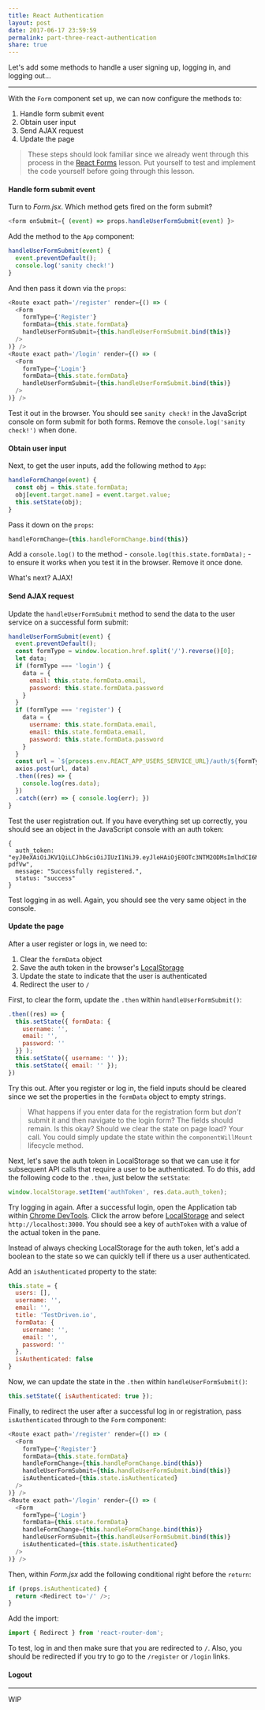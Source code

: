 ```yaml
---
title: React Authentication
layout: post
date: 2017-06-17 23:59:59
permalink: part-three-react-authentication
share: true
---
```


Let's add some methods to handle a user signing up, logging in, and logging out...

---

With the `Form` component set up, we can now configure the methods to:

1. Handle form submit event
1. Obtain user input
1. Send AJAX request
1. Update the page

> These steps should look familiar since we already went through this process in the [React Forms](/part-two-react-forms/) lesson. Put yourself to test and implement the code yourself before going through this lesson.

#### Handle form submit event

Turn to *Form.jsx*. Which method gets fired on the form submit?

```javascript
<form onSubmit={ (event) => props.handleUserFormSubmit(event) }>
```

Add the method to the `App` component:

```javascript
handleUserFormSubmit(event) {
  event.preventDefault();
  console.log('sanity check!')
}
```

And then pass it down via the `props`:

```javascript
<Route exact path='/register' render={() => (
  <Form
    formType={'Register'}
    formData={this.state.formData}
    handleUserFormSubmit={this.handleUserFormSubmit.bind(this)}
  />
)} />
<Route exact path='/login' render={() => (
  <Form
    formType={'Login'}
    formData={this.state.formData}
    handleUserFormSubmit={this.handleUserFormSubmit.bind(this)}
  />
)} />
```

Test it out in the browser. You should see `sanity check!` in the JavaScript console on form submit for both forms. Remove the `console.log('sanity check!')` when done.

#### Obtain user input

Next, to get the user inputs, add the following method to `App`:

```javascript
handleFormChange(event) {
  const obj = this.state.formData;
  obj[event.target.name] = event.target.value;
  this.setState(obj);
}
```

Pass it down on the `props`:

```javascript
handleFormChange={this.handleFormChange.bind(this)}
```

Add a `console.log()` to the method - `console.log(this.state.formData);` - to ensure it works when you test it in the browser. Remove it once done.

What's next? AJAX!

#### Send AJAX request

Update the `handleUserFormSubmit` method to send the data to the user service on a successful form submit:

```javascript
handleUserFormSubmit(event) {
  event.preventDefault();
  const formType = window.location.href.split('/').reverse()[0];
  let data;
  if (formType === 'login') {
    data = {
      email: this.state.formData.email,
      password: this.state.formData.password
    }
  }
  if (formType === 'register') {
    data = {
      username: this.state.formData.email,
      email: this.state.formData.email,
      password: this.state.formData.password
    }
  }
  const url = `${process.env.REACT_APP_USERS_SERVICE_URL}/auth/${formType}`
  axios.post(url, data)
  .then((res) => {
    console.log(res.data);
  })
  .catch((err) => { console.log(err); })
}
```

Test the user registration out. If you have everything set up correctly, you should see an object in the JavaScript console with an auth token:

```
{
  auth_token: "eyJ0eXAiOiJKV1QiLCJhbGciOiJIUzI1NiJ9.eyJleHAiOjE0OTc3NTM2ODMsImlhdCI6MTQ5Nzc1MzY3OCwic3ViIjo0fQ.vcRFb5v3znHkz8An12QUxrgXsLqoKv93kIsMf-pdfVw",
  message: "Successfully registered.",
  status: "success"
}
```

Test logging in as well. Again, you should see the very same object in the console.

#### Update the page

After a user register or logs in, we need to:

1. Clear the `formData` object
1. Save the auth token in the browser's [LocalStorage](https://developer.mozilla.org/en-US/docs/Web/API/Storage/LocalStorage)
1. Update the state to indicate that the user is authenticated
1. Redirect the user to `/`

First, to clear the form, update the `.then` within `handleUserFormSubmit()`:

```javascript
.then((res) => {
  this.setState({ formData: {
    username: '',
    email: '',
    password: ''
  }} );
  this.setState({ username: '' });
  this.setState({ email: '' });
})
```

Try this out. After you register or log in, the field inputs should be cleared since we set the properties in the `formData` object to empty strings.

> What happens if you enter data for the registration form but *don't* submit it and then navigate to the login form? The fields should remain. Is this okay? Should we clear the state on page load? Your call. You could simply update the state within the `componentWillMount` lifecycle method.

Next, let's save the auth token in LocalStorage so that we can use it for subsequent API calls that require a user to be authenticated. To do this, add the following code to the `.then`, just below the `setState`:

```javascript
window.localStorage.setItem('authToken', res.data.auth_token);
```

Try logging in again. After a successful login, open the Application tab within [Chrome DevTools](https://developer.chrome.com/devtools). Click the arrow before [LocalStorage](https://developers.google.com/web/tools/chrome-devtools/manage-data/local-storage) and select `http://localhost:3000`. You should see a key of `authToken` with a value of the actual token in the pane.

Instead of always checking LocalStorage for the auth token, let's add a boolean to the state so we can quickly tell if there us a user authenticated.

Add an `isAuthenticated` property to the state:

```javascript
this.state = {
  users: [],
  username: '',
  email: '',
  title: 'TestDriven.io',
  formData: {
    username: '',
    email: '',
    password: ''
  },
  isAuthenticated: false
}
```

Now, we can update the state in the `.then` within `handleUserFormSubmit()`:

```javascript
this.setState({ isAuthenticated: true });
```

Finally, to redirect the user after a successful log in or registration, pass `isAuthenticated` through to the `Form` component:

```javascript
<Route exact path='/register' render={() => (
  <Form
    formType={'Register'}
    formData={this.state.formData}
    handleFormChange={this.handleFormChange.bind(this)}
    handleUserFormSubmit={this.handleUserFormSubmit.bind(this)}
    isAuthenticated={this.state.isAuthenticated}
  />
)} />
<Route exact path='/login' render={() => (
  <Form
    formType={'Login'}
    formData={this.state.formData}
    handleFormChange={this.handleFormChange.bind(this)}
    handleUserFormSubmit={this.handleUserFormSubmit.bind(this)}
    isAuthenticated={this.state.isAuthenticated}
  />
)} />
```

Then, within *Form.jsx* add the following conditional right before the `return`:

```javascript
if (props.isAuthenticated) {
  return <Redirect to='/' />;
}
```

Add the import:

```javascript
import { Redirect } from 'react-router-dom';
```

To test, log in and then make sure that you are redirected to `/`. Also, you should be redirected if you try to go to the `/register` or `/login` links.

#### Logout


---

WIP
